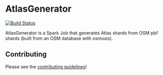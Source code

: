 # AtlasGenerator

[![Build Status](https://travis-ci.org/osmlab/atlas-generator.svg?branch=master)](https://travis-ci.org/osmlab/atlas-generator)

AtlasGenerator is a Spark Job that generates Atlas shards from OSM pbf shards (built from an OSM database with osmosis).

## Contributing

Please see the [contributing guidelines](https://github.com/osmlab/atlas/blob/dev/CONTRIBUTING.md)!
